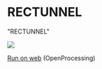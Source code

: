 # RECTUNNEL  

"RECTUNNEL"  

![](rectunnel-min.gif)  

[Run on web](https://www.openprocessing.org/sketch/540309) (OpenProcessing)